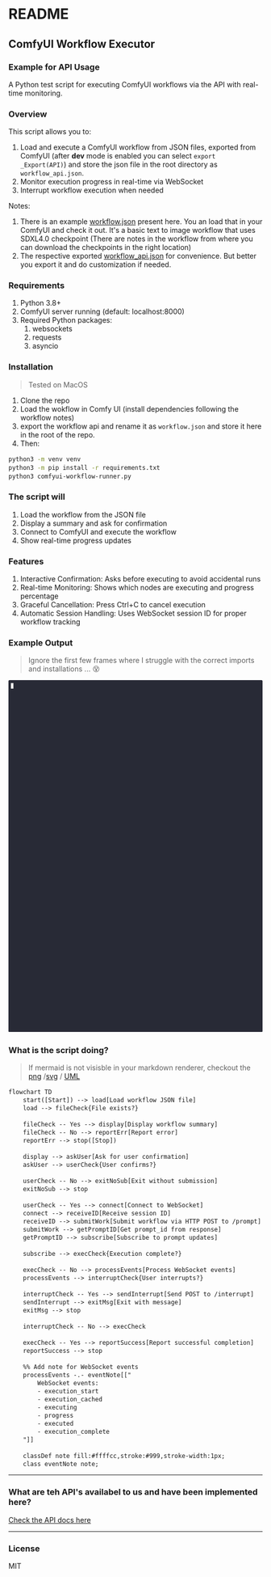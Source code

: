 # README

## ComfyUI Workflow Executor

### Example for API Usage

A Python test script for executing ComfyUI workflows via the API with real-time monitoring.

### Overview

This script allows you to:

1. Load and execute a ComfyUI workflow from JSON files, exported from ComfyUI (after __dev__ mode is enabled you can select `export _Export(API)`) and store the json file in the root directory as `workflow_api.json`.
2. Monitor execution progress in real-time via WebSocket
3. Interrupt workflow execution when needed

Notes:

1. There is an example [workflow.json](workflow.json) present here. You an load that in your ComfyUI and check it out. It's a basic text to image workflow that uses SDXL4.0 checkpoint (There are notes in the workflow from where you can download the checkpoints in the right location)
2. The respective exported [workflow_api.json](workflow_api.json) for convenience. But better you export it and do customization if needed.

### Requirements

1. Python 3.8+
2. ComfyUI server running (default: localhost:8000)
3. Required Python packages:
   1. websockets
   2. requests
   3. asyncio

### Installation

> Tested on MacOS

1. Clone the repo
2. Load the wokflow in Comfy UI (install dependencies following the workflow notes)
3. export the workflow api and rename it as `workflow.json` and store it here in the root of the repo.
4. Then:

```bash
python3 -m venv venv
python3 -m pip install -r requirements.txt
python3 comfyui-workflow-runner.py
```

### The script will

1. Load the workflow from the JSON file
2. Display a summary and ask for confirmation
3. Connect to ComfyUI and execute the workflow
4. Show real-time progress updates

### Features

1. Interactive Confirmation: Asks before executing to avoid accidental runs
2. Real-time Monitoring: Shows which nodes are executing and progress percentage
3. Graceful Cancellation: Press Ctrl+C to cancel execution
4. Automatic Session Handling: Uses WebSocket session ID for proper workflow tracking

### Example Output

> Ignore the first few frames where I struggle with the correct imports and installations ... 😵

![alt text](_assets/running.gif)

### What is the script doing? 

> If mermaid is not visisble in your markdown renderer, checkout the [png](_assets/script_test_api_flow.png) /[svg](_assets/script_test_api_flow.svg) / [UML](https://www.planttext.com?text=RLFBRkCm3BpxAtXC3yNUwyDsiUtsWSKsg5FqM3Wo7GknHK6ay_ZxfMmb2f1UR9ap7758-fwb3Z8EVI5MUeJVDBJ7ZnVufB1jUzfhm4cW7YeJh9UYcFZ5tL-g6zYVIA_LspzeROzbOLjO_D4JuC6oyCyRa0uTB8x8DmN0tODbtzV7dClZCDJXM4Rm5s-XfG0ZOm13hhLXgCMIYsXK_hW0hhHLGAjrQ0I4u1FN5PajIZb3xsZGxX0OcLKHNXuIK8thmKekQ6ThU5wjbh1ygrPHwOSFDFYJpXCAp84lsq2h9mZ8dXnZ5cJjrXfZyao5qJUr8C-CwR7lOfSMZmSqOxIejWRVew3QiWmBHxCd5Lm6CbfrjWIuGoT93S2H80IxwIG506wr_qduQnxPTuYfJOVDDUGs5p5ri567V4NxBZEA9Xy9HDTC1QRFz3eFqph144P_lIh9V1K5pgCuqylCU3p4yLdfOD0owmrcZ8LyhiEsHJfDpS-pqENm54HtqSH6jsD_caRQFUmPyqZoZJJ69DsVQQScvdJD9VyahdLJA8kPC1LshsVzzVu3)
> 

```mermaid
flowchart TD
    start([Start]) --> load[Load workflow JSON file]
    load --> fileCheck{File exists?}
    
    fileCheck -- Yes --> display[Display workflow summary]
    fileCheck -- No --> reportErr[Report error]
    reportErr --> stop([Stop])
    
    display --> askUser[Ask for user confirmation]
    askUser --> userCheck{User confirms?}
    
    userCheck -- No --> exitNoSub[Exit without submission]
    exitNoSub --> stop
    
    userCheck -- Yes --> connect[Connect to WebSocket]
    connect --> receiveID[Receive session ID]
    receiveID --> submitWork[Submit workflow via HTTP POST to /prompt]
    submitWork --> getPromptID[Get prompt_id from response]
    getPromptID --> subscribe[Subscribe to prompt updates]
    
    subscribe --> execCheck{Execution complete?}
    
    execCheck -- No --> processEvents[Process WebSocket events]
    processEvents --> interruptCheck{User interrupts?}
    
    interruptCheck -- Yes --> sendInterrupt[Send POST to /interrupt]
    sendInterrupt --> exitMsg[Exit with message]
    exitMsg --> stop
    
    interruptCheck -- No --> execCheck
    
    execCheck -- Yes --> reportSuccess[Report successful completion]
    reportSuccess --> stop
    
    %% Add note for WebSocket events
    processEvents -.- eventNote[["
        WebSocket events:
        - execution_start
        - execution_cached
        - executing
        - progress
        - executed
        - execution_complete
    "]]
    
    classDef note fill:#ffffcc,stroke:#999,stroke-width:1px;
    class eventNote note;
```

---

### What are teh API's availabel to us and have been implemented here?

[Check the API docs here](docs/COMFYUI_API.md)

---

### License

MIT

